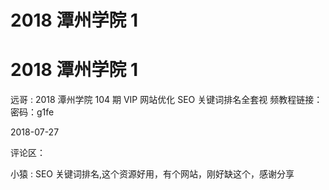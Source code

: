 # 2018 潭州学院 1

# 2018 潭州学院 1

远哥 : 2018 潭州学院 104 期 VIP 网站优化 SEO 关键词排名全套视 频教程链接： 密码：g1fe

2018-07-27

评论区：

小猿 : SEO 关键词排名,这个资源好用，有个网站，刚好缺这个，感谢分享